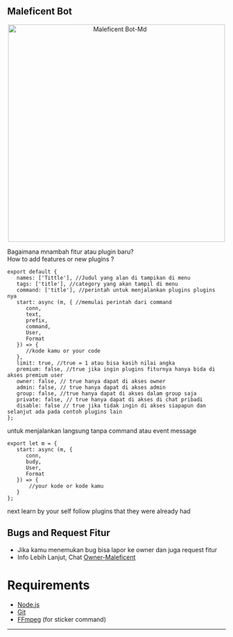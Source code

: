 ## Maleficent Bot

<p align="center">
<img src="https://files.catbox.moe/ku30iz.jpeg" alt="Maleficent Bot-Md" width="500"/>

 
Bagaimana mnambah fitur atau plugin baru?<br>
How to add features or new plugins ?<br>
```
export default {
   names: ['Tittle'], //Judul yang alan di tampikan di menu
   tags: ['title'], //category yang akan tampil di menu
   command: ['title'], //perintah untuk menjalankan plugins plugins nya
   start: async (m, { //memulai perintah dari command
      conn,
      text,
      prefix,
      command,
      User,
      Format
   }) => {
      //kode kamu or your code
   },
   limit: true, //true = 1 atau bisa kasih nilai angka
   premium: false, //true jika ingin plugins fiturnya hanya bida di akses premium user
   owner: false, // true hanya dapat di akses owner
   admin: false, // true hanya dapat di akses admin
   group: false, //true hanya dapat di akses dalam group saja
   private: false, // true hanya dapat di akses di chat pribadi
   disable: false // true jika tidak ingin di akses siapapun dan selanjut ada pada contoh plugins lain
};

```

untuk menjalankan langsung tanpa command atau event message
```
export let m = {
   start: async (m, {
      conn,
      budy,
      User,
      Format
   }) => {
       //your kode or kode kamu
   }
};
```

next learn by your self follow plugins that they were already had


## Bugs and Request Fitur
* Jika kamu menemukan bug bisa lapor ke owner dan juga request fitur
* Info Lebih Lanjut, Chat [Owner-Maleficent](https://wa.me/623112005221)

# Requirements
* [Node.js](https://nodejs.org/en/)
* [Git](https://git-scm.com/downloads)
* [FFmpeg](https://github.com/BtbN/FFmpeg-Builds/releases/download/autobuild-2020-12-08-13-03/ffmpeg-n4.3.1-26-gca55240b8c-win64-gpl-4.3.zip) (for sticker command)


----------
